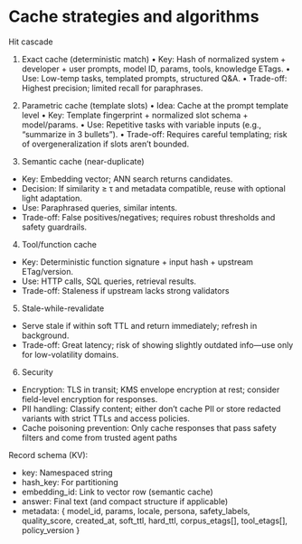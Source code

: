 # Cache strategies and algorithms
Hit cascade
1. 	Exact cache (deterministic match)
• 	Key: Hash of normalized system + developer + user prompts, model ID, params, tools, knowledge ETags.
• 	Use: Low-temp tasks, templated prompts, structured Q&A.
• 	Trade-off: Highest precision; limited recall for paraphrases.

2. 	Parametric cache (template slots)
• 	Idea: Cache at the prompt template level
• 	Key: Template fingerprint + normalized slot schema + model/params.
• 	Use: Repetitive tasks with variable inputs (e.g., “summarize in 3 bullets”).
• 	Trade-off: Requires careful templating; risk of overgeneralization if slots aren’t bounded.

3. Semantic cache (near-duplicate)
- Key: Embedding vector; ANN search returns candidates.
- Decision: If similarity ≥ τ and metadata compatible, reuse with optional light adaptation.
- Use: Paraphrased queries, similar intents.
- Trade-off: False positives/negatives; requires robust thresholds and safety guardrails.

4. Tool/function cache
- Key: Deterministic function signature + input hash + upstream ETag/version.
- Use: HTTP calls, SQL queries, retrieval results.
- Trade-off: Staleness if upstream lacks strong validators

5. Stale-while-revalidate
- Serve stale if within soft TTL and return immediately; refresh in background.
- Trade-off: Great latency; risk of showing slightly outdated info—use only for low-volatility domains.

6. Security
- Encryption: TLS in transit; KMS envelope encryption at rest; consider field-level encryption for responses.
- PII handling: Classify content; either don’t cache PII or store redacted variants with strict TTLs and access policies.
- Cache poisoning prevention: Only cache responses that pass safety filters and come from trusted agent paths

Record schema (KV):
- key: Namespaced string
- hash_key: For partitioning
- embedding_id: Link to vector row (semantic cache)
- answer: Final text (and compact structure if applicable)
- metadata: { model_id, params, locale, persona, safety_labels, quality_score, created_at, soft_ttl, hard_ttl, corpus_etags[], tool_etags[], policy_version }

